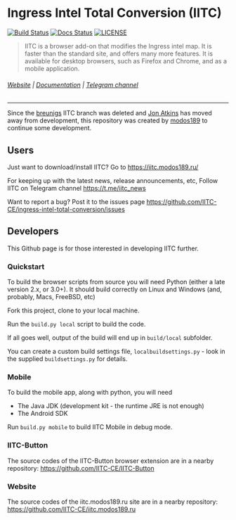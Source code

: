 Ingress Intel Total Conversion (IITC)
=====================================

<!-- [START badges] -->
[![Build Status](https://travis-ci.org/IITC-CE/ingress-intel-total-conversion.svg?branch=test-builds)](https://travis-ci.org/IITC-CE/ingress-intel-total-conversion)
[![Docs Status](https://readthedocs.org/projects/iitc-ce/badge/?version=latest)](https://readthedocs.org/projects/iitc-ce/)
[![LICENSE](https://img.shields.io/badge/license-ISC-blue.svg)](LICENSE)
<!-- [END badges] -->

> IITC is a browser add-on that modifies the Ingress intel map. It is faster than the standard site, and offers many more features. It is available for desktop browsers, such as Firefox and Chrome, and as a mobile application.

###### [Website](https://iitc.modos189.ru/) | [Documentation](http://iitc-ce.rtfd.io/) | [Telegram channel](https://teleg.run/iitc_news)

---

Since the [breunigs](https://github.com/breunigs/ingress-intel-total-conversion) IITC branch was deleted and
[Jon Atkins](https://github.com/jonatkins) has moved away from development,
this repository was created by [modos189](https://github.com/modos189) to continue some development.

## Users

Just want to download/install IITC? Go to
https://iitc.modos189.ru/

For keeping up with the latest news, release announcements, etc, Follow IITC on Telegram channel
https://t.me/iitc_news

Want to report a bug? Post it to the issues page
https://github.com/IITC-CE/ingress-intel-total-conversion/issues

## Developers

This Github page is for those interested in developing IITC further.

### Quickstart

To build the browser scripts from source you will need Python (either a late version 2.x, or 3.0+). It should
build correctly on Linux and Windows (and, probably, Macs, FreeBSD, etc)

Fork this project, clone to your local machine.

Run the `build.py local` script to build the code.

If all goes well, output of the build will end up in `build/local` subfolder.

You can create a custom build settings file, `localbuildsettings.py` - look in the supplied
`buildsettings.py` for details.

### Mobile

To build the mobile app, along with python, you will need

- The Java JDK (development kit - the runtime JRE is not enough)
- The Android SDK

Run `build.py mobile` to build IITC Mobile in debug mode.

### IITC-Button

The source codes of the IITC-Button browser extension are in a nearby repository:
https://github.com/IITC-CE/IITC-Button

### Website

The source codes of the iitc.modos189.ru site are in a nearby repository:
https://github.com/IITC-CE/iitc.modos189.ru